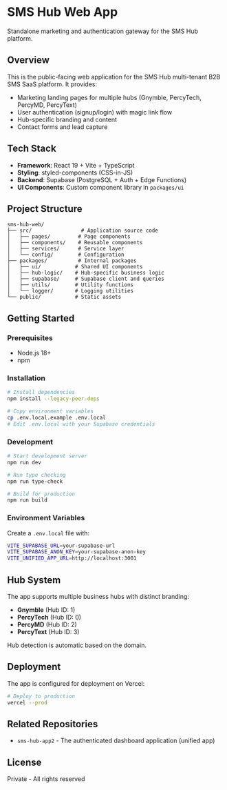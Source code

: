# SMS Hub Web App

Standalone marketing and authentication gateway for the SMS Hub platform.

## Overview

This is the public-facing web application for the SMS Hub multi-tenant B2B SMS SaaS platform. It provides:
- Marketing landing pages for multiple hubs (Gnymble, PercyTech, PercyMD, PercyText)
- User authentication (signup/login) with magic link flow
- Hub-specific branding and content
- Contact forms and lead capture

## Tech Stack

- **Framework**: React 19 + Vite + TypeScript
- **Styling**: styled-components (CSS-in-JS)
- **Backend**: Supabase (PostgreSQL + Auth + Edge Functions)
- **UI Components**: Custom component library in `packages/ui`

## Project Structure

```
sms-hub-web/
├── src/                # Application source code
│   ├── pages/         # Page components
│   ├── components/    # Reusable components
│   ├── services/      # Service layer
│   └── config/        # Configuration
├── packages/          # Internal packages
│   ├── ui/           # Shared UI components
│   ├── hub-logic/    # Hub-specific business logic
│   ├── supabase/     # Supabase client and queries
│   ├── utils/        # Utility functions
│   └── logger/       # Logging utilities
└── public/           # Static assets
```

## Getting Started

### Prerequisites
- Node.js 18+
- npm

### Installation

```bash
# Install dependencies
npm install --legacy-peer-deps

# Copy environment variables
cp .env.local.example .env.local
# Edit .env.local with your Supabase credentials
```

### Development

```bash
# Start development server
npm run dev

# Run type checking
npm run type-check

# Build for production
npm run build
```

### Environment Variables

Create a `.env.local` file with:

```bash
VITE_SUPABASE_URL=your-supabase-url
VITE_SUPABASE_ANON_KEY=your-supabase-anon-key
VITE_UNIFIED_APP_URL=http://localhost:3001
```

## Hub System

The app supports multiple business hubs with distinct branding:
- **Gnymble** (Hub ID: 1)
- **PercyTech** (Hub ID: 0)
- **PercyMD** (Hub ID: 2)
- **PercyText** (Hub ID: 3)

Hub detection is automatic based on the domain.

## Deployment

The app is configured for deployment on Vercel:

```bash
# Deploy to production
vercel --prod
```

## Related Repositories

- `sms-hub-app2` - The authenticated dashboard application (unified app)

## License

Private - All rights reserved